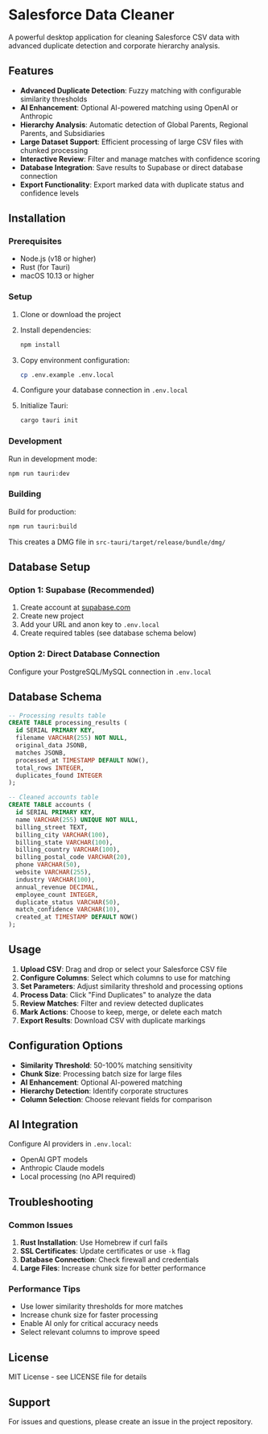 # Salesforce Data Cleaner

A powerful desktop application for cleaning Salesforce CSV data with advanced duplicate detection and corporate hierarchy analysis.

## Features

- **Advanced Duplicate Detection**: Fuzzy matching with configurable similarity thresholds
- **AI Enhancement**: Optional AI-powered matching using OpenAI or Anthropic
- **Hierarchy Analysis**: Automatic detection of Global Parents, Regional Parents, and Subsidiaries
- **Large Dataset Support**: Efficient processing of large CSV files with chunked processing
- **Interactive Review**: Filter and manage matches with confidence scoring
- **Database Integration**: Save results to Supabase or direct database connection
- **Export Functionality**: Export marked data with duplicate status and confidence levels

## Installation

### Prerequisites

- Node.js (v18 or higher)
- Rust (for Tauri)
- macOS 10.13 or higher

### Setup

1. Clone or download the project
2. Install dependencies:
   ```bash
   npm install
   ```

3. Copy environment configuration:
   ```bash
   cp .env.example .env.local
   ```

4. Configure your database connection in `.env.local`

5. Initialize Tauri:
   ```bash
   cargo tauri init
   ```

### Development

Run in development mode:
```bash
npm run tauri:dev
```

### Building

Build for production:
```bash
npm run tauri:build
```

This creates a DMG file in `src-tauri/target/release/bundle/dmg/`

## Database Setup

### Option 1: Supabase (Recommended)

1. Create account at [supabase.com](https://supabase.com)
2. Create new project
3. Add your URL and anon key to `.env.local`
4. Create required tables (see database schema below)

### Option 2: Direct Database Connection

Configure your PostgreSQL/MySQL connection in `.env.local`

## Database Schema

```sql
-- Processing results table
CREATE TABLE processing_results (
  id SERIAL PRIMARY KEY,
  filename VARCHAR(255) NOT NULL,
  original_data JSONB,
  matches JSONB,
  processed_at TIMESTAMP DEFAULT NOW(),
  total_rows INTEGER,
  duplicates_found INTEGER
);

-- Cleaned accounts table
CREATE TABLE accounts (
  id SERIAL PRIMARY KEY,
  name VARCHAR(255) UNIQUE NOT NULL,
  billing_street TEXT,
  billing_city VARCHAR(100),
  billing_state VARCHAR(100),
  billing_country VARCHAR(100),
  billing_postal_code VARCHAR(20),
  phone VARCHAR(50),
  website VARCHAR(255),
  industry VARCHAR(100),
  annual_revenue DECIMAL,
  employee_count INTEGER,
  duplicate_status VARCHAR(50),
  match_confidence VARCHAR(10),
  created_at TIMESTAMP DEFAULT NOW()
);
```

## Usage

1. **Upload CSV**: Drag and drop or select your Salesforce CSV file
2. **Configure Columns**: Select which columns to use for matching
3. **Set Parameters**: Adjust similarity threshold and processing options
4. **Process Data**: Click "Find Duplicates" to analyze the data
5. **Review Matches**: Filter and review detected duplicates
6. **Mark Actions**: Choose to keep, merge, or delete each match
7. **Export Results**: Download CSV with duplicate markings

## Configuration Options

- **Similarity Threshold**: 50-100% matching sensitivity
- **Chunk Size**: Processing batch size for large files
- **AI Enhancement**: Optional AI-powered matching
- **Hierarchy Detection**: Identify corporate structures
- **Column Selection**: Choose relevant fields for comparison

## AI Integration

Configure AI providers in `.env.local`:
- OpenAI GPT models
- Anthropic Claude models
- Local processing (no API required)

## Troubleshooting

### Common Issues

1. **Rust Installation**: Use Homebrew if curl fails
2. **SSL Certificates**: Update certificates or use `-k` flag
3. **Database Connection**: Check firewall and credentials
4. **Large Files**: Increase chunk size for better performance

### Performance Tips

- Use lower similarity thresholds for more matches
- Increase chunk size for faster processing
- Enable AI only for critical accuracy needs
- Select relevant columns to improve speed

## License

MIT License - see LICENSE file for details

## Support

For issues and questions, please create an issue in the project repository.
